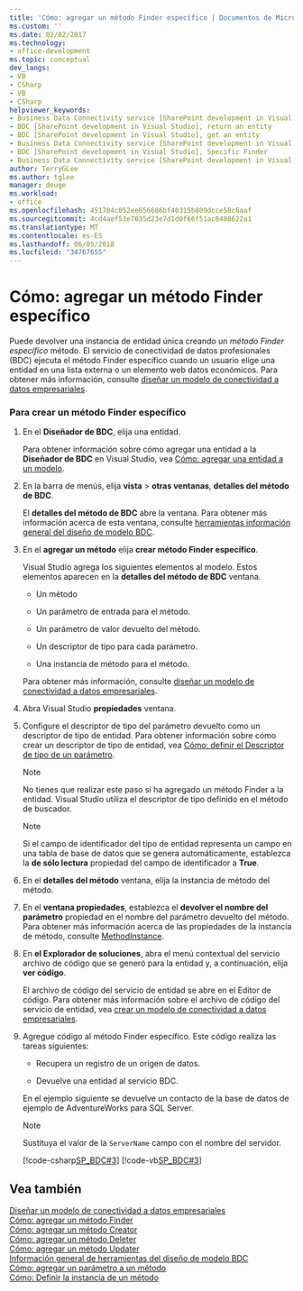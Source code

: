 ```yaml
---
title: 'Cómo: agregar un método Finder específico | Documentos de Microsoft'
ms.custom: ''
ms.date: 02/02/2017
ms.technology:
- office-development
ms.topic: conceptual
dev_langs:
- VB
- CSharp
- VB
- CSharp
helpviewer_keywords:
- Business Data Connectivity service [SharePoint development in Visual Studio], Specific Finder
- BDC [SharePoint development in Visual Studio], return an entity
- BDC [SharePoint development in Visual Studio], get an entity
- Business Data Connectivity service [SharePoint development in Visual Studio], return an entity
- BDC [SharePoint development in Visual Studio], Specific Finder
- Business Data Connectivity service [SharePoint development in Visual Studio], get an entity
author: TerryGLee
ms.author: tglee
manager: douge
ms.workload:
- office
ms.openlocfilehash: 451784c052ee656686bf40315b809dcce58c6aaf
ms.sourcegitcommit: 4cd4aef53e7035d23e7d1d0f66f51ac8480622a1
ms.translationtype: MT
ms.contentlocale: es-ES
ms.lasthandoff: 06/05/2018
ms.locfileid: "34767655"
---
```

# <a name="how-to-add-a-specific-finder-method"></a>Cómo: agregar un método Finder específico
  Puede devolver una instancia de entidad única creando un *método Finder específico* método. El servicio de conectividad de datos profesionales (BDC) ejecuta el método Finder específico cuando un usuario elige una entidad en una lista externa o un elemento web datos económicos. Para obtener más información, consulte [diseñar un modelo de conectividad a datos empresariales](../sharepoint/designing-a-business-data-connectivity-model.md).  
  
### <a name="to-create-a-specific-finder-method"></a>Para crear un método Finder específico
  
1.  En el **Diseñador de BDC**, elija una entidad.  
  
     Para obtener información sobre cómo agregar una entidad a la **Diseñador de BDC** en Visual Studio, vea [Cómo: agregar una entidad a un modelo](../sharepoint/how-to-add-an-entity-to-a-model.md).  
  
2.  En la barra de menús, elija **vista** > **otras ventanas**, **detalles del método de BDC**.  
  
     El **detalles del método de BDC** abre la ventana. Para obtener más información acerca de esta ventana, consulte [herramientas información general del diseño de modelo BDC](../sharepoint/bdc-model-design-tools-overview.md).  
  
3.  En el **agregar un método** elija **crear método Finder específico**.  
  
     Visual Studio agrega los siguientes elementos al modelo. Estos elementos aparecen en la **detalles del método de BDC** ventana.  
  
    -   Un método  
  
    -   Un parámetro de entrada para el método.  
  
    -   Un parámetro de valor devuelto del método.  
  
    -   Un descriptor de tipo para cada parámetro.  
  
    -   Una instancia de método para el método.  
  
     Para obtener más información, consulte [diseñar un modelo de conectividad a datos empresariales](../sharepoint/designing-a-business-data-connectivity-model.md).  
  
4.  Abra Visual Studio **propiedades** ventana.  
  
5.  Configure el descriptor de tipo del parámetro devuelto como un descriptor de tipo de entidad. Para obtener información sobre cómo crear un descriptor de tipo de entidad, vea [Cómo: definir el Descriptor de tipo de un parámetro](../sharepoint/how-to-define-the-type-descriptor-of-a-parameter.md).  
  
    > [!NOTE]  
    >  No tienes que realizar este paso si ha agregado un método Finder a la entidad. Visual Studio utiliza el descriptor de tipo definido en el método de buscador.  
  
    > [!NOTE]  
    >  Si el campo de identificador del tipo de entidad representa un campo en una tabla de base de datos que se genera automáticamente, establezca la **de sólo lectura** propiedad del campo de identificador a **True**.  
  
6.  En el **detalles del método** ventana, elija la instancia de método del método.  
  
7.  En el **ventana propiedades**, establezca el **devolver el nombre del parámetro** propiedad en el nombre del parámetro devuelto del método. Para obtener más información acerca de las propiedades de la instancia de método, consulte [MethodInstance](http://go.microsoft.com/fwlink/?LinkID=169282).  
  
8.  En **el Explorador de soluciones**, abra el menú contextual del servicio archivo de código que se generó para la entidad y, a continuación, elija **ver código**.  
  
     El archivo de código del servicio de entidad se abre en el Editor de código. Para obtener más información sobre el archivo de código del servicio de entidad, vea [crear un modelo de conectividad a datos empresariales](../sharepoint/creating-a-business-data-connectivity-model.md).  
  
9. Agregue código al método Finder específico. Este código realiza las tareas siguientes:  
  
    -   Recupera un registro de un origen de datos.  
  
    -   Devuelve una entidad al servicio BDC.  
  
     En el ejemplo siguiente se devuelve un contacto de la base de datos de ejemplo de AdventureWorks para SQL Server.  
  
    > [!NOTE]  
    >  Sustituya el valor de la `ServerName` campo con el nombre del servidor.  
  
     [!code-csharp[SP_BDC#3](../sharepoint/codesnippet/CSharp/SP_BDC/bdcmodel1/contactservice.cs#3)]
     [!code-vb[SP_BDC#3](../sharepoint/codesnippet/VisualBasic/sp_bdc/bdcmodel1/contactservice.vb#3)]  
  
## <a name="see-also"></a>Vea también
 [Diseñar un modelo de conectividad a datos empresariales](../sharepoint/designing-a-business-data-connectivity-model.md)   
 [Cómo: agregar un método Finder](../sharepoint/how-to-add-a-finder-method.md)   
 [Cómo: agregar un método Creator](../sharepoint/how-to-add-a-creator-method.md)   
 [Cómo: agregar un método Deleter](../sharepoint/how-to-add-a-deleter-method.md)   
 [Cómo: agregar un método Updater](../sharepoint/how-to-add-an-updater-method.md)   
 [Información general de herramientas del diseño de modelo BDC](../sharepoint/bdc-model-design-tools-overview.md)   
 [Cómo: agregar un parámetro a un método](../sharepoint/how-to-add-a-parameter-to-a-method.md)   
 [Cómo: Definir la instancia de un método](../sharepoint/how-to-define-a-method-instance.md)  
  

